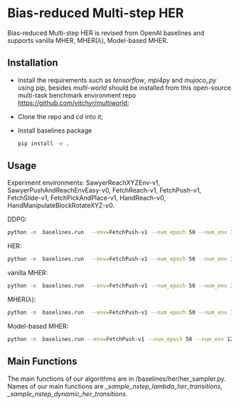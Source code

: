 # Bias-reduced Multi-step HER
Bias-reduced Multi-step HER is revised from OpenAI baselines and supports vanilla MHER, MHER($\lambda$), Model-based MHER.



## Installation
- Install the requirements such as *tensorflow*, *mpi4py* and *mujoco_py* using pip, besides *multi-world* should be installed from this open-source multi-task benchmark environment repo https://github.com/vitchyr/multiworld;

- Clone the repo and cd into it;

- Install baselines package
    ```bash
    pip install -e .
    ```


## Usage
Experiment environments: SawyerReachXYZEnv-v1, SawyerPushAndReachEnvEasy-v0, FetchReach-v1, FetchPush-v1, FetchSlide-v1, FetchPickAndPlace-v1, HandReach-v0,  HandManipulateBlockRotateXYZ-v0.

DDPG:
```bash
python -m  baselines.run  --env=FetchPush-v1 --num_epoch 50 --num_env 12 --noher True --log_path=~/logs/FetchPush_env12/ --save_path=~/ddpg/fetchpush/
```
HER:
```bash
python -m  baselines.run  --env=FetchPush-v1 --num_epoch 50 --num_env 12 --log_path=~/logs/FetchPush_env12/ --save_path=~/her/fetchpush/
```
vanilla MHER:
```bash
python -m  baselines.run  --env=FetchPush-v1 --num_epoch 50 --num_env 12  --n_step 2 --mode nstep --log_path=~/logs/FetchPush_env12_nstep_2/ --save_path=~/policies/nstepher/fetchpush/
```
MHER($\lambda$):
```bash
python -m  baselines.run  --env=FetchPush-v1 --num_epoch 50 --num_env 12  --n_step 2 --mode lambda --lamb 0.7 --log_path=~/logs/FetchPush_env12_nstep_2/ --save_path=~/policies/mher_lambda/fetchpush/
```
Model-based MHER:
```bash
python -m  baselines.run --env=FetchPush-v1 --num_epoch 50 --num_env 12  --n_step 2 --mode dynamic --alpha 0.5 --log_path=~/logs/FetchPush_env12_nstep_2/ --save_path=~/policies/mmher/fetchpush/
```

## Main Functions
The main functions of our algorithms are in /baselines/her/her_sampler.py. Names of our main functions are *_sample_nstep_lambda_her_transitions*, *_sample_nstep_dynamic_her_transitions*.
